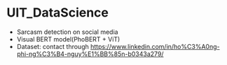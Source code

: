 # UIT_DataScience
- Sarcasm detection on social media
- Visual BERT model(PhoBERT + ViT)
- Dataset: contact through https://www.linkedin.com/in/ho%C3%A0ng-phi-ng%C3%B4-nguy%E1%BB%85n-b0343a279/
